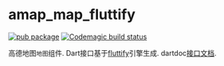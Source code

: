 # amap_map_fluttify

[![pub package](https://img.shields.io/pub/v/amap_map_fluttify.svg)](https://pub.Flutter-io.cn/packages/amap_map_fluttify)
[![Codemagic build status](https://api.codemagic.io/apps/5dab1239813e331c1ca09a1a/5dab1239813e331c1ca09a19/status_badge.svg)](https://codemagic.io/apps/5dab1239813e331c1ca09a1a/5dab1239813e331c1ca09a19/latest_build)

高德地图`地图`组件. Dart接口基于[fluttify](https://github.com/yohom/fluttify-core-example)引擎生成. dartdoc[接口文档](https://fluttify-project.github.io/amap_map_fluttify/).